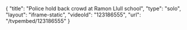 {
    "title": "Police hold back crowd at Ramon Llull school",
    "type": "solo",
    "layout": "iframe-static",
    "videoId": "123186555",
    "url": "\/tvpembed\/123186555"
}